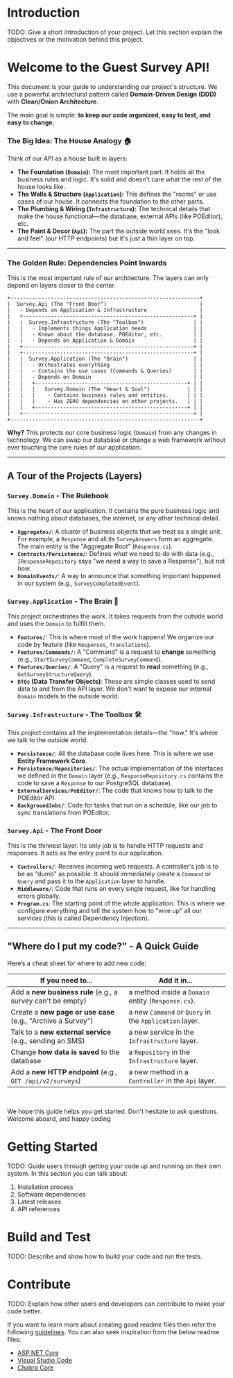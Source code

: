 # Introduction 
TODO: Give a short introduction of your project. Let this section explain the objectives or the motivation behind this project. 

# Welcome to the Guest Survey API!

This document is your guide to understanding our project's structure. We use a powerful architectural pattern called **Domain-Driven Design (DDD)** with **Clean/Onion Architecture**.

The main goal is simple: **to keep our code organized, easy to test, and easy to change.**

### The Big Idea: The House Analogy 🏠

Think of our API as a house built in layers:

*   **The Foundation (`Domain`):** The most important part. It holds all the business rules and logic. It's solid and doesn't care what the rest of the house looks like.
*   **The Walls & Structure (`Application`):** This defines the "rooms" or use cases of our house. It connects the foundation to the other parts.
*   **The Plumbing & Wiring (`Infrastructure`):** The technical details that make the house functional—the database, external APIs (like POEditor), etc.
*   **The Paint & Decor (`Api`):** The part the outside world sees. It's the "look and feel" (our HTTP endpoints) but it's just a thin layer on top.

---

### The Golden Rule: Dependencies Point Inwards

This is the most important rule of our architecture. The layers can only depend on layers closer to the center.

```
+-------------------------------------------------------------+
|  Survey.Api (The "Front Door")                              |
|   - Depends on Application & Infrastructure                 |
|   +-------------------------------------------------------+ |
|   |  Survey.Infrastructure (The "Toolbox")                | |
|   |   - Implements things Application needs               | |
|   |   - Knows about the database, POEditor, etc.          | |
|   |   - Depends on Application & Domain                   | |
|   +-------------------------------------------------------+ |
|   +-------------------------------------------------------+ |
|   |  Survey.Application (The "Brain")                     | |
|   |   - Orchestrates everything                           | |
|   |   - Contains the use cases (Commands & Queries)       | |
|   |   - Depends on Domain                                 | |
|   |   +-------------------------------------------------+ | |
|   |   |   Survey.Domain (The "Heart & Soul")            | | |
|   |   |    - Contains business rules and entities.      | | |
|   |   |    - Has ZERO dependencies on other projects.   | | |
|   |   +-------------------------------------------------+ | |
|   +-------------------------------------------------------+ |
+-------------------------------------------------------------+
```

**Why?** This protects our core business logic (`Domain`) from any changes in technology. We can swap our database or change a web framework without ever touching the core rules of our application.

---

## A Tour of the Projects (Layers)

### `Survey.Domain` - The Rulebook

This is the heart of our application. It contains the pure business logic and knows nothing about databases, the internet, or any other technical detail.

*   **`Aggregates/`**: A cluster of business objects that we treat as a single unit. For example, a `Response` and all its `SurveyAnswers` form an aggregate. The main entity is the "Aggregate Root" (`Response.cs`).
*   **`Contracts/Persistence/`**: Defines *what* we need to do with data (e.g., `IResponseRepository` says "we need a way to save a Response"), but not *how*.
*   **`DomainEvents/`**: A way to announce that something important happened in our system (e.g., `SurveyCompletedEvent`).

### `Survey.Application` - The Brain 🧠

This project orchestrates the work. It takes requests from the outside world and uses the `Domain` to fulfill them.

*   **`Features/`**: This is where most of the work happens! We organize our code by feature (like `Responses`, `Translations`).
*   **`Features/Commands/`**: A "Command" is a request to **change** something (e.g., `StartSurveyCommand`, `CompleteSurveyCommand`).
*   **`Features/Queries/`**: A "Query" is a request to **read** something (e.g., `GetSurveyStructureQuery`).
*   **`DTOs` (Data Transfer Objects)**: These are simple classes used to send data to and from the API layer. We don't want to expose our internal `Domain` models to the outside world.

### `Survey.Infrastructure` - The Toolbox 🛠️

This project contains all the implementation details—the "how." It's where we talk to the outside world.

*   **`Persistence/`**: All the database code lives here. This is where we use **Entity Framework Core**.
*   **`Persistence/Repositories/`**: The actual implementation of the interfaces we defined in the `Domain` layer (e.g., `ResponseRepository.cs` contains the code to save a `Response` to our PostgreSQL database).
*   **`ExternalServices/PoEditor/`**: The code that knows how to talk to the POEditor API.
*   **`BackgroundJobs/`**: Code for tasks that run on a schedule, like our job to sync translations from POEditor.

### `Survey.Api` - The Front Door

This is the thinnest layer. Its only job is to handle HTTP requests and responses. It acts as the entry point to our application.

*   **`Controllers/`**: Receives incoming web requests. A controller's job is to be as "dumb" as possible. It should immediately create a `Command` or `Query` and pass it to the `Application` layer to handle.
*   **`Middleware/`**: Code that runs on every single request, like for handling errors globally.
*   **`Program.cs`**: The starting point of the whole application. This is where we configure everything and tell the system how to "wire up" all our services (this is called Dependency Injection).

---

## "Where do I put my code?" - A Quick Guide

Here’s a cheat sheet for where to add new code:

| If you need to...                                       | Add it in...                                      |
| ------------------------------------------------------- | ------------------------------------------------- |
| Add a **new business rule** (e.g., a survey can't be empty) | a method inside a `Domain` entity (`Response.cs`). |
| Create a **new page or use case** (e.g., "Archive a Survey") | a new `Command` or `Query` in the `Application` layer. |
| Talk to a **new external service** (e.g., sending an SMS)   | a new service in the `Infrastructure` layer.       |
| Change **how data is saved** to the database            | a `Repository` in the `Infrastructure` layer.      |
| Add a **new HTTP endpoint** (e.g., `GET /api/v2/surveys`)   | a new method in a `Controller` in the `Api` layer. |

<br>

We hope this guide helps you get started. Don't hesitate to ask questions. Welcome aboard, and happy coding

# Getting Started
TODO: Guide users through getting your code up and running on their own system. In this section you can talk about:
1.	Installation process
2.	Software dependencies
3.	Latest releases
4.	API references

# Build and Test
TODO: Describe and show how to build your code and run the tests. 

# Contribute
TODO: Explain how other users and developers can contribute to make your code better. 

If you want to learn more about creating good readme files then refer the following [guidelines](https://docs.microsoft.com/en-us/azure/devops/repos/git/create-a-readme?view=azure-devops). You can also seek inspiration from the below readme files:
- [ASP.NET Core](https://github.com/aspnet/Home)
- [Visual Studio Code](https://github.com/Microsoft/vscode)
- [Chakra Core](https://github.com/Microsoft/ChakraCore)